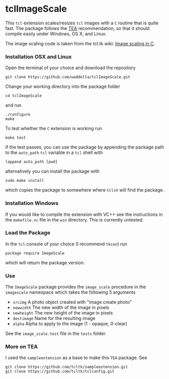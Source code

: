 tclImageScale
=============

This `tcl` extension scales/resizes `tcl` images with a `C` routine
that is quite fast. The package follows the
[TEA](http://wiki.tcl.tk/327) recommendation, so that it should
compile easily under Windows, OS X, and Linux.

The image scaling code is taken from the tcl.tk wiki:
[Image scaling in C](http://wiki.tcl.tk/25685).


### Installation OSX and Linux


Open the terminal of your choice and download the repository

~~~
git clone https://github.com/waddella/tclImageScale.git
~~~

Change your working directory into the package folder

~~~
cd tclImageScale
~~~

and run

~~~
./configure
make
~~~

To test whether the `C` extension is working run

~~~
make test
~~~

If the test passes, you can use the package by appending the package
path to the `auto_path` `tcl` variable in a `tcl` shell with

~~~{.tcl}
lappend auto_path [pwd]
~~~

alternatively you can install the package with

~~~
sudo make install
~~~

which copies the package to somewhere where `tclsh` will find the
package.

### Installation Windows

If you would like to compile the extension with VC++ see the
instructions in the `makefile.vc` file in the `win` directory. This is
currently untested.

### Load the Package

In the `tcl` console of your choice (I recommend `tkcon`) run

~~~{.tcl}
package require ImageScale
~~~

which will return the package version.


### Use

The `ImageScale` package provides the `image_scale` procedure in the
`imagescale` namespace which takes the following 5 arguments

* `srcimg` A photo object created with "image create photo"
* `newwidth` The new width of the image in pixels
* `newheight` The new height of the image in pixels
* `destimage` Name for the resulting image
* `alpha` Alpha to apply to the image (1 - opaque, 0-clear)

See the `image_scale.test` file in the `tests` folder.


### More on TEA

I used the `sampleextension` as a base to make this `TEA` package. See

~~~
git clone https://github.com/tcltk/sampleextension.git
git clone https://github.com/tcltk/tclconfig.git
~~~
